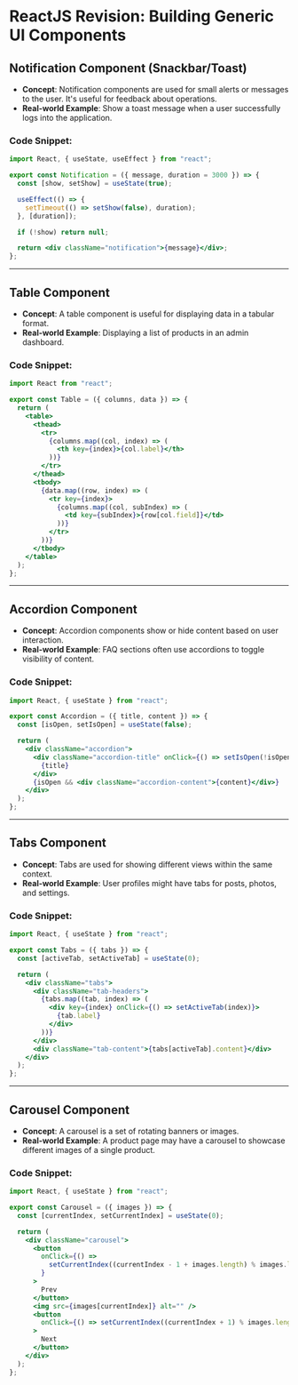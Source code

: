 # ReactJS Revision: Building Generic UI Components

## Notification Component (Snackbar/Toast)

- **Concept**: Notification components are used for small alerts or messages to the user. It's useful for feedback about operations.
- **Real-world Example**: Show a toast message when a user successfully logs into the application.

### Code Snippet:

```jsx
import React, { useState, useEffect } from "react";

export const Notification = ({ message, duration = 3000 }) => {
  const [show, setShow] = useState(true);

  useEffect(() => {
    setTimeout(() => setShow(false), duration);
  }, [duration]);

  if (!show) return null;

  return <div className="notification">{message}</div>;
};
```

---

## Table Component

- **Concept**: A table component is useful for displaying data in a tabular format.
- **Real-world Example**: Displaying a list of products in an admin dashboard.

### Code Snippet:

```jsx
import React from "react";

export const Table = ({ columns, data }) => {
  return (
    <table>
      <thead>
        <tr>
          {columns.map((col, index) => (
            <th key={index}>{col.label}</th>
          ))}
        </tr>
      </thead>
      <tbody>
        {data.map((row, index) => (
          <tr key={index}>
            {columns.map((col, subIndex) => (
              <td key={subIndex}>{row[col.field]}</td>
            ))}
          </tr>
        ))}
      </tbody>
    </table>
  );
};
```

---

## Accordion Component

- **Concept**: Accordion components show or hide content based on user interaction.
- **Real-world Example**: FAQ sections often use accordions to toggle visibility of content.

### Code Snippet:

```jsx
import React, { useState } from "react";

export const Accordion = ({ title, content }) => {
  const [isOpen, setIsOpen] = useState(false);

  return (
    <div className="accordion">
      <div className="accordion-title" onClick={() => setIsOpen(!isOpen)}>
        {title}
      </div>
      {isOpen && <div className="accordion-content">{content}</div>}
    </div>
  );
};
```

---

## Tabs Component

- **Concept**: Tabs are used for showing different views within the same context.
- **Real-world Example**: User profiles might have tabs for posts, photos, and settings.

### Code Snippet:

```jsx
import React, { useState } from "react";

export const Tabs = ({ tabs }) => {
  const [activeTab, setActiveTab] = useState(0);

  return (
    <div className="tabs">
      <div className="tab-headers">
        {tabs.map((tab, index) => (
          <div key={index} onClick={() => setActiveTab(index)}>
            {tab.label}
          </div>
        ))}
      </div>
      <div className="tab-content">{tabs[activeTab].content}</div>
    </div>
  );
};
```

---

## Carousel Component

- **Concept**: A carousel is a set of rotating banners or images.
- **Real-world Example**: A product page may have a carousel to showcase different images of a single product.

### Code Snippet:

```jsx
import React, { useState } from "react";

export const Carousel = ({ images }) => {
  const [currentIndex, setCurrentIndex] = useState(0);

  return (
    <div className="carousel">
      <button
        onClick={() =>
          setCurrentIndex((currentIndex - 1 + images.length) % images.length)
        }
      >
        Prev
      </button>
      <img src={images[currentIndex]} alt="" />
      <button
        onClick={() => setCurrentIndex((currentIndex + 1) % images.length)}
      >
        Next
      </button>
    </div>
  );
};
```
